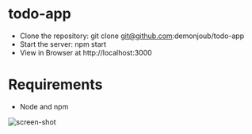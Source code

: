 # todo-app
- Clone the repository: git clone git@github.com:demonjoub/todo-app
- Start the server: npm start
- View in Browser at http://localhost:3000

# Requirements 
- Node and npm 

![screen-shot](https://cloud.githubusercontent.com/assets/6625693/23658055/a305c8fc-0373-11e7-9d31-e56f6186cd19.png)
